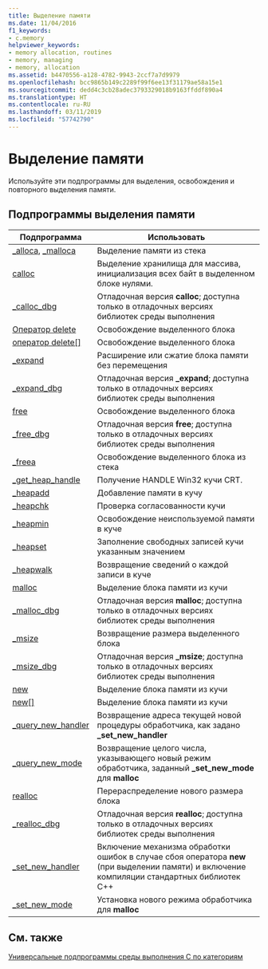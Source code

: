 ```yaml
---
title: Выделение памяти
ms.date: 11/04/2016
f1_keywords:
- c.memory
helpviewer_keywords:
- memory allocation, routines
- memory, managing
- memory, allocation
ms.assetid: b4470556-a128-4782-9943-2ccf7a7d9979
ms.openlocfilehash: bcc9865b149c2289f99f6ee13f31179ae58a15e1
ms.sourcegitcommit: dedd4c3cb28adec3793329018b9163ffddf890a4
ms.translationtype: HT
ms.contentlocale: ru-RU
ms.lasthandoff: 03/11/2019
ms.locfileid: "57742790"
---
```

# <a name="memory-allocation"></a>Выделение памяти

Используйте эти подпрограммы для выделения, освобождения и повторного выделения памяти.

## <a name="memory-allocation-routines"></a>Подпрограммы выделения памяти

|Подпрограмма|Использовать|
|-------------|---------|
|[_alloca](../c-runtime-library/reference/alloca.md), [_malloca](../c-runtime-library/reference/malloca.md)|Выделение памяти из стека|
|[calloc](../c-runtime-library/reference/calloc.md)|Выделение хранилища для массива, инициализация всех байт в выделенном блоке нулями.|
|[_calloc_dbg](../c-runtime-library/reference/calloc-dbg.md)|Отладочная версия **calloc**; доступна только в отладочных версиях библиотек среды выполнения|
|[Оператор delete](../c-runtime-library/operator-delete-crt.md)|Освобождение выделенного блока|
|[оператор delete&#91;&#93;](../c-runtime-library/delete-operator-crt.md)|Освобождение выделенного блока|
|[_expand](../c-runtime-library/reference/expand.md)|Расширение или сжатие блока памяти без перемещения|
|[_expand_dbg](../c-runtime-library/reference/expand-dbg.md)|Отладочная версия **_expand**; доступна только в отладочных версиях библиотек среды выполнения|
|[free](../c-runtime-library/reference/free.md)|Освобождение выделенного блока|
|[_free_dbg](../c-runtime-library/reference/free-dbg.md)|Отладочная версия **free**; доступна только в отладочных версиях библиотек среды выполнения|
|[_freea](../c-runtime-library/reference/freea.md)|Освобождение выделенного блока из стека|
|[_get_heap_handle](../c-runtime-library/reference/get-heap-handle.md)|Получение HANDLE Win32 кучи CRT.|
|[_heapadd](../c-runtime-library/heapadd.md)|Добавление памяти в кучу|
|[_heapchk](../c-runtime-library/reference/heapchk.md)|Проверка согласованности кучи|
|[_heapmin](../c-runtime-library/reference/heapmin.md)|Освобождение неиспользуемой памяти в куче|
|[_heapset](../c-runtime-library/heapset.md)|Заполнение свободных записей кучи указанным значением|
|[_heapwalk](../c-runtime-library/reference/heapwalk.md)|Возвращение сведений о каждой записи в куче|
|[malloc](../c-runtime-library/reference/malloc.md)|Выделение блока памяти из кучи|
|[_malloc_dbg](../c-runtime-library/reference/malloc-dbg.md)|Отладочная версия **malloc**; доступна только в отладочных версиях библиотек среды выполнения|
|[_msize](../c-runtime-library/reference/msize.md)|Возвращение размера выделенного блока|
|[_msize_dbg](../c-runtime-library/reference/msize-dbg.md)|Отладочная версия **_msize**; доступна только в отладочных версиях библиотек среды выполнения|
|[new](../c-runtime-library/operator-new-crt.md)|Выделение блока памяти из кучи|
|[new&#91;&#93;](../c-runtime-library/new-operator-crt.md)|Выделение блока памяти из кучи|
|[_query_new_handler](../c-runtime-library/reference/query-new-handler.md)|Возвращение адреса текущей новой процедуры обработчика, как задано **_set_new_handler**|
|[_query_new_mode](../c-runtime-library/reference/query-new-mode.md)|Возвращение целого числа, указывающего новый режим обработчика, заданный **_set_new_mode** для **malloc**|
|[realloc](../c-runtime-library/reference/realloc.md)|Перераспределение нового размера блока|
|[_realloc_dbg](../c-runtime-library/reference/realloc-dbg.md)|Отладочная версия **realloc**; доступна только в отладочных версиях библиотек среды выполнения|
|[_set_new_handler](../c-runtime-library/reference/set-new-handler.md)|Включение механизма обработки ошибок в случае сбоя оператора **new** (при выделении памяти) и включение компиляции стандартных библиотек C++|
|[_set_new_mode](../c-runtime-library/reference/set-new-mode.md)|Установка нового режима обработчика для **malloc**|

## <a name="see-also"></a>См. также

[Универсальные подпрограммы среды выполнения C по категориям](../c-runtime-library/run-time-routines-by-category.md)<br/>
